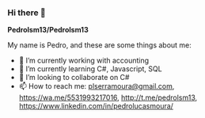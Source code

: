 ### Hi there 👋

**Pedrolsm13/Pedrolsm13**

My name is Pedro, and these are some things about me:

- 🔭 I’m currently working with accounting
- 🌱 I’m currently learning C#, Javascript, SQL
- 👯 I’m looking to collaborate on C#
- 📫 How to reach me: plserramoura@gmail.com, https://wa.me/5531993217016, http://t.me/pedrolsm13, https://www.linkedin.com/in/pedrolucasmoura/

<!--
**Pedrolsm13/Pedrolsm13** is a ✨ _special_ ✨ repository because its `README.md` (this file) appears on your GitHub profile.

Here are some ideas to get you started:

- 🔭 I’m currently working on ...
- 🌱 I’m currently learning ...
- 👯 I’m looking to collaborate on ...
- 🤔 I’m looking for help with ...
- 💬 Ask me about ...
- 📫 How to reach me: ...
- 😄 Pronouns: ...
- ⚡ Fun fact: ...
-->
